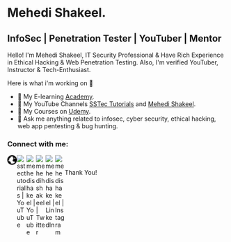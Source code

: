# Mehedi Shakeel. 
## InfoSec | Penetration Tester | YouTuber | Mentor
Hello! I'm Mehedi Shakeel, IT Security Professional & Have Rich Experience in Ethical Hacking & Web Penetration Testing. Also, I'm verified YouTuber, Instructor & Tech-Enthusiast. 

Here is what i'm working on 👋
- 🔭 My E-learning [Academy](https://academy.mehedishakeel.com).
- 🔭 My YouTube Channels [SSTec Tutorials](https://youtube.com/sstectutorials) and [Mehedi Shakeel](https://youtube.com/mehedishakeel).
- 🔭 My Courses on [Udemy](https://www.udemy.com/user/mehedishakeel/).
- 💬 Ask me anything related to infosec, cyber security, ethical hacking, web app pentesting & bug hunting.

### Connect with me:

[<img align="left" alt="mehedishakeel.online" width="22px" src="https://raw.githubusercontent.com/iconic/open-iconic/master/svg/globe.svg" />](https://mehedishakeel.com)
[<img align="left" alt="sstectutorials | YouTube" width="22px" src="https://cdn.jsdelivr.net/npm/simple-icons@v3/icons/youtube.svg" />](https://youtube.com/sstectutorials)
[<img align="left" alt="mehedishakeel | YouTube" width="22px" src="https://cdn.jsdelivr.net/npm/simple-icons@v3/icons/youtube.svg" />](https://youtube.com/mehedishakeel)
[<img align="left" alt="mehedihshakeel | Twitter" width="22px" src="https://cdn.jsdelivr.net/npm/simple-icons@v3/icons/twitter.svg" />](https://twitter.com/mehedishakeel)
[<img align="left" alt="mehedishakeel | LinkedIn" width="22px" src="https://cdn.jsdelivr.net/npm/simple-icons@v3/icons/linkedin.svg" />](https://www.linkedin.com/in/mehedishakeel)
[<img align="left" alt="mehedishakeel | Instagram" width="22px" src="https://cdn.jsdelivr.net/npm/simple-icons@v3/icons/instagram.svg" />](http://instagram.com/mehedishakeel/)
<br>

Thank You!

